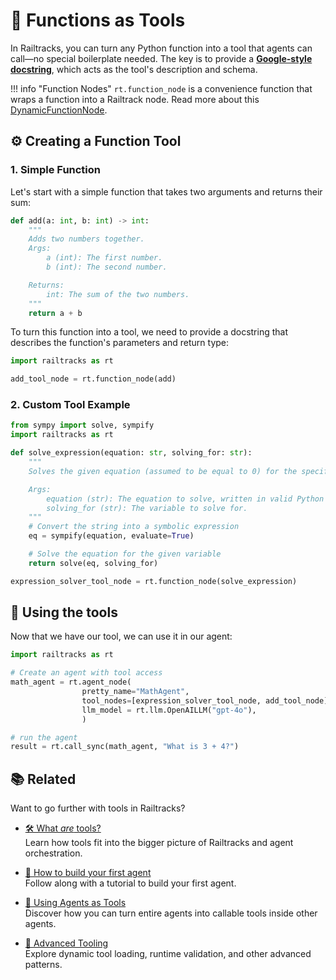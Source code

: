 # 🔧 Functions as Tools

In Railtracks, you can turn any Python function into a tool that agents can call—no special boilerplate needed. The key is to provide a [**Google-style docstring**](https://sphinxcontrib-napoleon.readthedocs.io/en/latest/example_google.html), which acts as the tool's description and schema.  

!!! info "Function Nodes"
    `rt.function_node` is a convenience function that wraps a function into a Railtrack node. Read more about this [DynamicFunctionNode](../../system_internals/node.md#dynamicfunctionnode).


## ⚙️ Creating a Function Tool

### 1. Simple Function

Let's start with a simple function that takes two arguments and returns their sum:

```python
def add(a: int, b: int) -> int:
    """
    Adds two numbers together.
    Args:
        a (int): The first number.
        b (int): The second number.

    Returns:
        int: The sum of the two numbers.
    """
    return a + b
```

To turn this function into a tool, we need to provide a docstring that describes the function's parameters and return type:

```python
import railtracks as rt

add_tool_node = rt.function_node(add)
```

### 2. Custom Tool Example

```python
from sympy import solve, sympify
import railtracks as rt

def solve_expression(equation: str, solving_for: str):
    """
    Solves the given equation (assumed to be equal to 0) for the specified variable.

    Args:
        equation (str): The equation to solve, written in valid Python syntax.
        solving_for (str): The variable to solve for.
    """
    # Convert the string into a symbolic expression
    eq = sympify(equation, evaluate=True)

    # Solve the equation for the given variable
    return solve(eq, solving_for)

expression_solver_tool_node = rt.function_node(solve_expression)
```

## 🔮 Using the tools

Now that we have our tool, we can use it in our agent:

```python
import railtracks as rt

# Create an agent with tool access
math_agent = rt.agent_node(
                pretty_name="MathAgent",
                tool_nodes=[expression_solver_tool_node, add_tool_node],    # the agent has access to these tools
                llm_model = rt.llm.OpenAILLM("gpt-4o"),
                )

# run the agent
result = rt.call_sync(math_agent, "What is 3 + 4?")
```

## 📚 Related

Want to go further with tools in Railtracks?

* [🛠️ What *are* tools?](../index.md) <br>
  Learn how tools fit into the bigger picture of Railtracks and agent orchestration.

* [🔧 How to build your first agent](../../tutorials/byfa.md) <br>
  Follow along with a tutorial to build your first agent.

* [🤖 Using Agents as Tools](./agents_as_tools.md) <br>
  Discover how you can turn entire agents into callable tools inside other agents.

* [🧠 Advanced Tooling](./advanced_usages.md) <br>
  Explore dynamic tool loading, runtime validation, and other advanced patterns.
